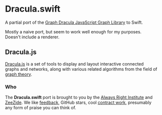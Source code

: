 # Dracula.swift

A partial port of the 
[Graph Dracula JavaScript Graph Library](https://www.graphdracula.net) to Swift.

Mostly a naive port, but seem to work well enough for my purposes.
Doesn't include a renderer.


## Dracula.js

[Dracula.js](https://www.graphdracula.net)
is a set of tools to display and layout interactive connected graphs and 
networks, along with various related algorithms from the field of 
[graph theory](https://en.wikipedia.org/wiki/Graph_theory).


### Who

The **Dracula.swift** port is brought to you by the
[Always Right Institute](http://www.alwaysrightinstitute.com)
and
[ZeeZide](http://zeezide.de).
We like 
[feedback](https://twitter.com/ar_institute), 
GitHub stars, 
cool [contract work](http://zeezide.com/en/services/services.html),
presumably any form of praise you can think of.
